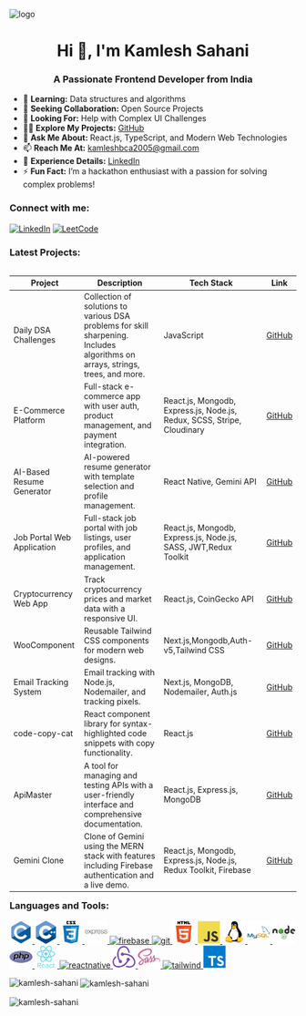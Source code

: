 ![logo](https://github.com/user-attachments/assets/9e69741e-2c35-498a-9712-ab0fb8566dea)

<h1 align="center">Hi 👋, I'm Kamlesh Sahani</h1>
<h3 align="center">A Passionate Frontend Developer from India</h3>

- 🌱 **Learning:** Data structures and algorithms
- 👯 **Seeking Collaboration:** Open Source Projects
- 🤝 **Looking For:** Help with Complex UI Challenges
- 👨‍💻 **Explore My Projects:** [GitHub](https://github.com/kamlesh-Sahani)
- 💬 **Ask Me About:** React.js, TypeScript, and Modern Web Technologies
- 📫 **Reach Me At:** kamleshbca2005@gmail.com
- 📄 **Experience Details:** [LinkedIn](https://www.linkedin.com/in/kamlesh-sahani-692ab7247)
- ⚡ **Fun Fact:** I’m a hackathon enthusiast with a passion for solving complex problems!



<h3 align="left">Connect with me:</h3>
<p align="left">
  <a href="https://www.linkedin.com/in/kamlesh-sahani-692ab7247" target="_blank"><img align="center" src="https://raw.githubusercontent.com/rahuldkjain/github-profile-readme-generator/master/src/images/icons/Social/linked-in-alt.svg" alt="LinkedIn" height="30" width="40" /></a>
  <a href="https://leetcode.com/u/kamlesh_dev" target="_blank"><img align="center" src="https://raw.githubusercontent.com/rahuldkjain/github-profile-readme-generator/master/src/images/icons/Social/leet-code.svg" alt="LeetCode" height="30" width="40" /></a>
</p>
<h3 align="left">Latest Projects:</h3>
<table align="left">
  <thead>
    <tr>
      <th>Project</th>
      <th>Description</th>
      <th>Tech Stack</th>
      <th>Link</th>
    </tr>
  </thead>
  <tbody>
     <tr>
      <td>Daily DSA Challenges</td>
      <td>Collection of solutions to various DSA problems for skill sharpening. Includes algorithms on arrays, strings, trees, and more.</td>
      <td>JavaScript</td>
      <td><a href="https://github.com/kamlesh-Sahani/Daily-DSA-Challenges">GitHub</a></td>
    </tr>
    <tr>
      <td>E-Commerce Platform</td>
      <td>Full-stack e-commerce app with user auth, product management, and payment integration.</td>
      <td>React.js, Mongodb, Express.js, Node.js, Redux, SCSS, Stripe, Cloudinary</td>
      <td><a href="https://github.com/kamlesh-Sahani/E-Commerce-Platform">GitHub</a></td>
    </tr>
    <tr>
      <td>AI-Based Resume Generator</td>
      <td>AI-powered resume generator with template selection and profile management.</td>
      <td>React Native, Gemini API</td>
      <td><a href="https://github.com/kamlesh-Sahani/AI-Based-Resume-Generator">GitHub</a></td>
    </tr>
    <tr>
      <td>Job Portal Web Application</td>
      <td>Full-stack job portal with job listings, user profiles, and application management.</td>
      <td>React.js, Mongodb, Express.js, Node.js, SASS, JWT,Redux Toolkit</td>
      <td><a href="https://github.com/kamlesh-Sahani/Job-Portal">GitHub</a></td>
    </tr>
    <tr>
      <td>Cryptocurrency Web App</td>
      <td>Track cryptocurrency prices and market data with a responsive UI.</td>
      <td>React.js, CoinGecko API</td>
      <td><a href="https://github.com/kamlesh-Sahani/Cryptocurrency-Web-App">GitHub</a></td>
    </tr>
    <tr>
      <td>WooComponent</td>
      <td>Reusable Tailwind CSS components for modern web designs.</td>
      <td>Next.js,Mongodb,Auth-v5,Tailwind CSS</td>
      <td><a href="https://github.com/kamlesh-Sahani/WooComponent">GitHub</a></td>
    </tr>
    <tr>
      <td>Email Tracking System</td>
      <td>Email tracking with Node.js, Nodemailer, and tracking pixels.</td>
      <td>Next.js, MongoDB, Nodemailer, Auth.js</td>
      <td><a href="https://github.com/kamlesh-Sahani/Email-Tracking-System">GitHub</a></td>
    </tr>
    <tr>
      <td>code-copy-cat</td>
      <td>React component library for syntax-highlighted code snippets with copy functionality.</td>
      <td>React.js</td>
      <td><a href="https://github.com/kamlesh-Sahani/code-copy-cat">GitHub</a></td>
    </tr>
    <tr>
      <td>ApiMaster</td>
      <td>A tool for managing and testing APIs with a user-friendly interface and comprehensive documentation.</td>
      <td>React.js, Express.js, MongoDB</td>
      <td><a href="https://github.com/kamlesh-Sahani/ApiMaster">GitHub</a></td>
    </tr>
    <tr>
      <td>Gemini Clone</td>
      <td>Clone of Gemini using the MERN stack with features including Firebase authentication and a live demo.</td>
      <td>React.js, Mongodb, Express.js, Node.js, Redux Toolkit, Firebase</td>
      <td><a href="https://github.com/kamlesh-Sahani/Gemini_Clone_MERN_TYPESCRIPT">GitHub</a></td>
    </tr>
  </tbody>
</table>

<h3 align="left">Languages and Tools:</h3>
<p align="left"> <a href="https://www.cprogramming.com/" target="_blank" rel="noreferrer"> <img src="https://raw.githubusercontent.com/devicons/devicon/master/icons/c/c-original.svg" alt="c" width="40" height="40"/> </a> <a href="https://www.w3schools.com/cpp/" target="_blank" rel="noreferrer"> <img src="https://raw.githubusercontent.com/devicons/devicon/master/icons/cplusplus/cplusplus-original.svg" alt="cplusplus" width="40" height="40"/> </a> <a href="https://www.w3schools.com/css/" target="_blank" rel="noreferrer"> <img src="https://raw.githubusercontent.com/devicons/devicon/master/icons/css3/css3-original-wordmark.svg" alt="css3" width="40" height="40"/> </a> <a href="https://expressjs.com" target="_blank" rel="noreferrer"> <img src="https://raw.githubusercontent.com/devicons/devicon/master/icons/express/express-original-wordmark.svg" alt="express" width="40" height="40"/> </a> <a href="https://firebase.google.com/" target="_blank" rel="noreferrer"> <img src="https://www.vectorlogo.zone/logos/firebase/firebase-icon.svg" alt="firebase" width="40" height="40"/> </a> <a href="https://git-scm.com/" target="_blank" rel="noreferrer"> <img src="https://www.vectorlogo.zone/logos/git-scm/git-scm-icon.svg" alt="git" width="40" height="40"/> </a> <a href="https://www.w3.org/html/" target="_blank" rel="noreferrer"> <img src="https://raw.githubusercontent.com/devicons/devicon/master/icons/html5/html5-original-wordmark.svg" alt="html5" width="40" height="40"/> </a> <a href="https://developer.mozilla.org/en-US/docs/Web/JavaScript" target="_blank" rel="noreferrer"> <img src="https://raw.githubusercontent.com/devicons/devicon/master/icons/javascript/javascript-original.svg" alt="javascript" width="40" height="40"/> </a> <a href="https://www.linux.org/" target="_blank" rel="noreferrer"> <img src="https://raw.githubusercontent.com/devicons/devicon/master/icons/linux/linux-original.svg" alt="linux" width="40" height="40"/> </a> <a href="https://www.mysql.com/" target="_blank" rel="noreferrer"> <img src="https://raw.githubusercontent.com/devicons/devicon/master/icons/mysql/mysql-original-wordmark.svg" alt="mysql" width="40" height="40"/> </a> <a href="https://nodejs.org" target="_blank" rel="noreferrer"> <img src="https://raw.githubusercontent.com/devicons/devicon/master/icons/nodejs/nodejs-original-wordmark.svg" alt="nodejs" width="40" height="40"/> </a> <a href="https://www.php.net" target="_blank" rel="noreferrer"> <img src="https://raw.githubusercontent.com/devicons/devicon/master/icons/php/php-original.svg" alt="php" width="40" height="40"/> </a> <a href="https://reactjs.org/" target="_blank" rel="noreferrer"> <img src="https://raw.githubusercontent.com/devicons/devicon/master/icons/react/react-original-wordmark.svg" alt="react" width="40" height="40"/> </a> <a href="https://reactnative.dev/" target="_blank" rel="noreferrer"> <img src="https://reactnative.dev/img/header_logo.svg" alt="reactnative" width="40" height="40"/> </a> <a href="https://redux.js.org" target="_blank" rel="noreferrer"> <img src="https://raw.githubusercontent.com/devicons/devicon/master/icons/redux/redux-original.svg" alt="redux" width="40" height="40"/> </a> <a href="https://sass-lang.com" target="_blank" rel="noreferrer"> <img src="https://raw.githubusercontent.com/devicons/devicon/master/icons/sass/sass-original.svg" alt="sass" width="40" height="40"/> </a> <a href="https://tailwindcss.com/" target="_blank" rel="noreferrer"> <img src="https://www.vectorlogo.zone/logos/tailwindcss/tailwindcss-icon.svg" alt="tailwind" width="40" height="40"/> </a> <a href="https://www.typescriptlang.org/" target="_blank" rel="noreferrer"> <img src="https://raw.githubusercontent.com/devicons/devicon/master/icons/typescript/typescript-original.svg" alt="typescript" width="40" height="40"/> </a> </p>


<p><img align="left" src="https://github-readme-stats.vercel.app/api/top-langs?username=kamlesh-sahani&show_icons=true&locale=en&layout=compact" alt="kamlesh-sahani" /></p>

<p>&nbsp;<img align="center" src="https://github-readme-stats.vercel.app/api?username=kamlesh-sahani&show_icons=true&locale=en" alt="kamlesh-sahani" /></p>

<p><img align="center" src="https://github-readme-streak-stats.herokuapp.com/?user=kamlesh-sahani&" alt="kamlesh-sahani" /></p>


